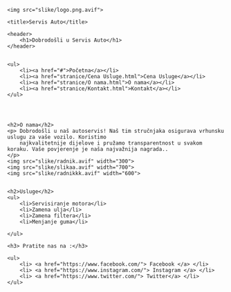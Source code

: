 <!DOCTYPE html>
<html>

<head>

    <img src="slike/logo.png.avif">

    <title>Servis Auto</title>
</head>

<body>

    <header>
        <h1>Dobrodošli u Servis Auto</h1>
    </header>


    <ul>
        <li><a href="#">Početna</a></li>
        <li><a href="stranice/Cena Usluge.html">Cena Usluge</a></li>
        <li><a href="stranice/O nama.html">O nama</a></li>
        <li><a href="stranice/Kontakt.html">Kontakt</a></li>
    </ul>




    <h2>O nama</h2>
    <p> Dobrodošli u naš autoservis! Naš tim stručnjaka osigurava vrhunsku uslugu za vaše vozilo. Koristimo
        najkvalitetnije dijelove i pružamo transparentnost u svakom koraku. Vaše povjerenje je naša najvažnija nagrada..
    </p>
    <img src="slike/radnik.avif" width="300">
    <img src="slike/slikaa.avif" width="700">
    <img src="slike/radnikkk.avif" width="600">


    <h2>Usluge</h2>
    <ul>
        <li>Servisiranje motora</li>
        <li>Zamena ulja</li>
        <li>Zamena filtera</li>
        <li>Menjanje guma</li>
        
    </ul>

    <h3> Pratite nas na :</h3>

    <ul>
        <li> <a href="https://www.facebook.com/"> Facebook </a> </li>
        <li> <a href="https://www.instagram.com/"> Instagram </a> </li>
        <li> <a href="https://www.twitter.com/"> Twitter</a> </li>
    </ul>






    

</body>

</html>

